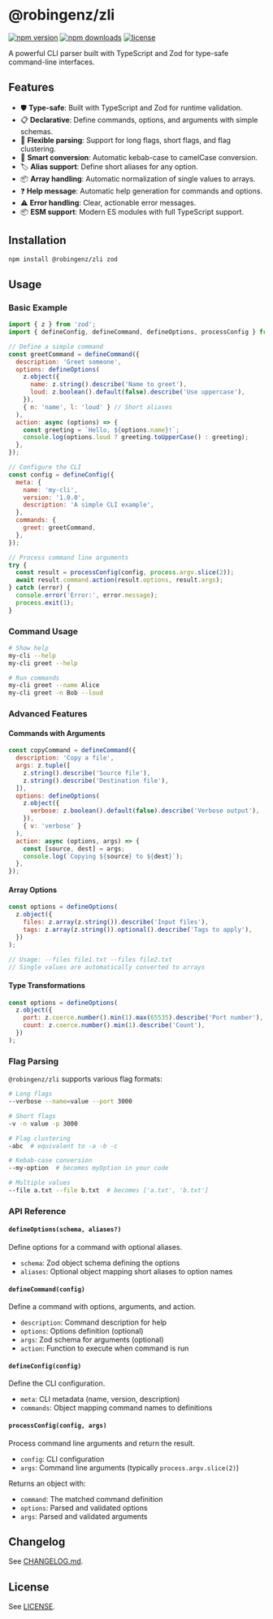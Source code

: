 # @robingenz/zli

[![npm version](https://img.shields.io/npm/v/@robingenz/zli)](https://www.npmjs.com/package/@robingenz/zli)
[![npm downloads](https://img.shields.io/npm/dm/@robingenz/zli)](https://www.npmjs.com/package/@robingenz/zli)
[![license](https://img.shields.io/npm/l/@robingenz/zli)](https://github.com/robingenz/zli/blob/main/LICENSE)

A powerful CLI parser built with TypeScript and Zod for type-safe command-line interfaces.

## Features

- 🛡️ **Type-safe**: Built with TypeScript and Zod for runtime validation.
- 📋 **Declarative**: Define commands, options, and arguments with simple schemas.
- 🔄 **Flexible parsing**: Support for long flags, short flags, and flag clustering.
- 🔀 **Smart conversion**: Automatic kebab-case to camelCase conversion.
- 🏷️ **Alias support**: Define short aliases for any option.
- 📦 **Array handling**: Automatic normalization of single values to arrays.
- ❓ **Help message**: Automatic help generation for commands and options.
- ⚠️ **Error handling**: Clear, actionable error messages.
- 📦 **ESM support**: Modern ES modules with full TypeScript support.

## Installation

```bash
npm install @robingenz/zli zod
```

## Usage

### Basic Example

```javascript
import { z } from 'zod';
import { defineConfig, defineCommand, defineOptions, processConfig } from '@robingenz/zli';

// Define a simple command
const greetCommand = defineCommand({
  description: 'Greet someone',
  options: defineOptions(
    z.object({
      name: z.string().describe('Name to greet'),
      loud: z.boolean().default(false).describe('Use uppercase'),
    }),
    { n: 'name', l: 'loud' } // Short aliases
  ),
  action: async (options) => {
    const greeting = `Hello, ${options.name}!`;
    console.log(options.loud ? greeting.toUpperCase() : greeting);
  },
});

// Configure the CLI
const config = defineConfig({
  meta: {
    name: 'my-cli',
    version: '1.0.0',
    description: 'A simple CLI example',
  },
  commands: {
    greet: greetCommand,
  },
});

// Process command line arguments
try {
  const result = processConfig(config, process.argv.slice(2));
  await result.command.action(result.options, result.args);
} catch (error) {
  console.error('Error:', error.message);
  process.exit(1);
}
```

### Command Usage

```bash
# Show help
my-cli --help
my-cli greet --help

# Run commands
my-cli greet --name Alice
my-cli greet -n Bob --loud
```

### Advanced Features

#### Commands with Arguments

```javascript
const copyCommand = defineCommand({
  description: 'Copy a file',
  args: z.tuple([
    z.string().describe('Source file'),
    z.string().describe('Destination file'),
  ]),
  options: defineOptions(
    z.object({
      verbose: z.boolean().default(false).describe('Verbose output'),
    }),
    { v: 'verbose' }
  ),
  action: async (options, args) => {
    const [source, dest] = args;
    console.log(`Copying ${source} to ${dest}`);
  },
});
```

#### Array Options

```javascript
const options = defineOptions(
  z.object({
    files: z.array(z.string()).describe('Input files'),
    tags: z.array(z.string()).optional().describe('Tags to apply'),
  })
);

// Usage: --files file1.txt --files file2.txt
// Single values are automatically converted to arrays
```

#### Type Transformations

```javascript
const options = defineOptions(
  z.object({
    port: z.coerce.number().min(1).max(65535).describe('Port number'),
    count: z.coerce.number().min(1).describe('Count'),
  })
);
```

### Flag Parsing

`@robingenz/zli` supports various flag formats:

```bash
# Long flags
--verbose --name=value --port 3000

# Short flags  
-v -n value -p 3000

# Flag clustering
-abc  # equivalent to -a -b -c

# Kebab-case conversion
--my-option  # becomes myOption in your code

# Multiple values
--file a.txt --file b.txt  # becomes ['a.txt', 'b.txt']
```

### API Reference

#### `defineOptions(schema, aliases?)`

Define options for a command with optional aliases.

- `schema`: Zod object schema defining the options
- `aliases`: Optional object mapping short aliases to option names

#### `defineCommand(config)`

Define a command with options, arguments, and action.

- `description`: Command description for help
- `options`: Options definition (optional)
- `args`: Zod schema for arguments (optional)  
- `action`: Function to execute when command is run

#### `defineConfig(config)`

Define the CLI configuration.

- `meta`: CLI metadata (name, version, description)
- `commands`: Object mapping command names to definitions

#### `processConfig(config, args)`

Process command line arguments and return the result.

- `config`: CLI configuration
- `args`: Command line arguments (typically `process.argv.slice(2)`)

Returns an object with:
- `command`: The matched command definition
- `options`: Parsed and validated options
- `args`: Parsed and validated arguments

## Changelog

See [CHANGELOG.md](./CHANGELOG.md).

## License

See [LICENSE](./LICENSE).
